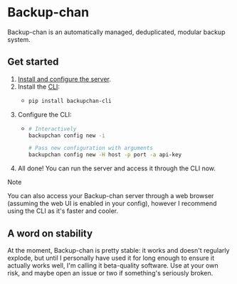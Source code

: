 # Backup-chan

Backup-chan is an automatically managed, deduplicated, modular backup system.

## Get started

1. [Install and configure the server](https://github.com/Backupchan/server?tab=readme-ov-file#setting-up).
2. Install the [CLI](https://github.com/Backupchan/cli):
   * ```bash
     pip install backupchan-cli
     ```
4. Configure the CLI:
   * ```bash
     # Interactively
     backupchan config new -i

     # Pass new configuration with arguments
     backupchan config new -H host -p port -a api-key
     ```
5. All done! You can run the server and access it through the CLI now.

> [!NOTE]
> You can also access your Backup-chan server through a web browser (assuming the web UI is enabled in your config), however I recommend using the CLI as it's faster
> and cooler.

## A word on stability

At the moment, Backup-chan is pretty stable: it works and doesn't regularly explode, but until I personally have used it for long enough to ensure it actually works
well, I'm calling it beta-quality software. Use at your own risk, and maybe open an issue or two if something's seriously broken.
